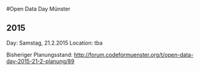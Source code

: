 #Open Data Day Münster

## 2015
Day: Samstag, 21.2.2015
Location: tba

Bisheriger Planungsstand: http://forum.codeformuenster.org/t/open-data-day-2015-21-2-planung/89
